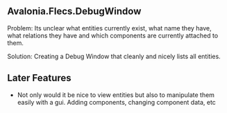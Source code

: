 ## Avalonia.Flecs.DebugWindow
Problem: Its unclear what entities currently exist, what name they have, what relations they have and which components are currently attached to them.

Solution: Creating a Debug Window that cleanly and nicely lists all entities.

## Later Features
- Not only would it be nice to view entities but also to manipulate them easily with a gui. Adding components, changing component data, etc
